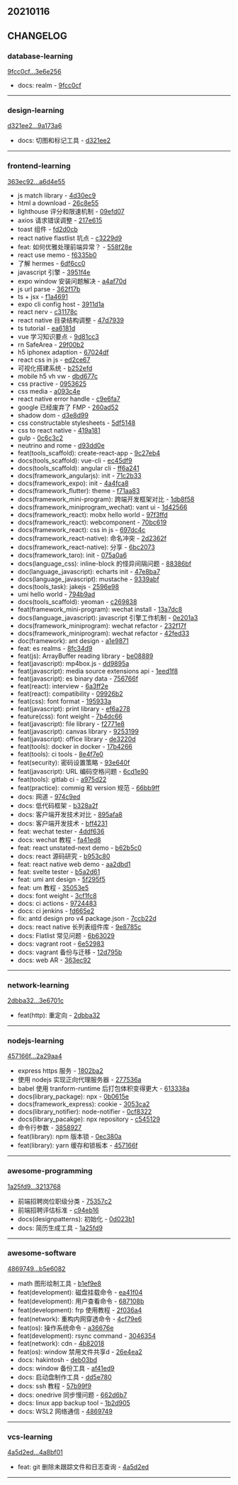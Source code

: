 ## 20210116

## CHANGELOG

### database-learning

[9fcc0cf...3e6e256](https://github.com/zhbhun/database-learning/compare/3e6e256...9fcc0cf)

* docs: realm - [9fcc0cf](https://github.com/zhbhun/database-learning/commit/9fcc0cfa2e1c821e4bf767f9eadd38ef8de1231b)

---

### design-learning

[d321ee2...9a173a6](https://github.com/zhbhun/design-learning/compare/9a173a6...d321ee2)

* docs: 切图和标记工具 - [d321ee2](https://github.com/zhbhun/design-learning/commit/d321ee20feb80da7cd0db605b38ef71c9905aa56)

---

### frontend-learning

[363ec92...a6d4e55](https://github.com/zhbhun/frontend-learning/compare/a6d4e55...363ec92)

* js match library - [4d30ec9](https://github.com/zhbhun/frontend-learning/commit/4d30ec9f290dd45b13067382b22b42fe4c425f5e)
* html a download - [26c8e55](https://github.com/zhbhun/frontend-learning/commit/26c8e55d2f41f95197dbf8e4d3c640fdaacb915c)
* lighthouse 评分和限速机制 - [09efd07](https://github.com/zhbhun/frontend-learning/commit/09efd07e941c7738cd79e95235b15fa4afa4fc04)
* axios 请求错误调整 - [217e615](https://github.com/zhbhun/frontend-learning/commit/217e615e707d14fe1e93f271a84b6e0d876f0d07)
* toast 组件 - [fd2d0cb](https://github.com/zhbhun/frontend-learning/commit/fd2d0cb84c8e1a129ed4eaf28b393e6602cf9ce2)
* react native flastlist 坑点 - [c3229d9](https://github.com/zhbhun/frontend-learning/commit/c3229d99dec42f553064ae013ef45b9301203599)
* feat: 如何优雅处理前端异常？ - [558f28e](https://github.com/zhbhun/frontend-learning/commit/558f28e8423471d768c43fc6df34441a992f4003)
* react use memo - [f6335b0](https://github.com/zhbhun/frontend-learning/commit/f6335b084aca9008ca8c353589f41cfdc28003b0)
* 了解 hermes - [6df6cc0](https://github.com/zhbhun/frontend-learning/commit/6df6cc04a23f1db607297341e54e47c060454a71)
* javascript 引擎 - [3951f4e](https://github.com/zhbhun/frontend-learning/commit/3951f4ebc55c0411c4eaa549ddb9e843b5358808)
* expo window 安装问题解决 - [a4af70d](https://github.com/zhbhun/frontend-learning/commit/a4af70daf4656ddad185bb71c9bc40898d27ba94)
* js url parse - [362f17b](https://github.com/zhbhun/frontend-learning/commit/362f17b504f793e8cc3cb1b7b04720bae8457520)
* ts + jsx - [f1a4691](https://github.com/zhbhun/frontend-learning/commit/f1a46919b1909dc8b4196db1f935e3857756e07b)
* expo cli config host - [3911d1a](https://github.com/zhbhun/frontend-learning/commit/3911d1a5839a7726531105dbf9846ed718a7cf10)
* react nerv - [c31178c](https://github.com/zhbhun/frontend-learning/commit/c31178c83863d4f57b106a9c12660d62871b3f19)
* react native 目录结构调整 - [47d7939](https://github.com/zhbhun/frontend-learning/commit/47d79397c935292544a0b5815301b1c3325a783f)
* ts tutorial - [ea6181d](https://github.com/zhbhun/frontend-learning/commit/ea6181d1175ca72857e2160bb0da8b946341f123)
* vue 学习知识要点 - [9d81cc3](https://github.com/zhbhun/frontend-learning/commit/9d81cc347939cfb778ed92d1c737d2d4241faa48)
* rn SafeArea - [29f00b2](https://github.com/zhbhun/frontend-learning/commit/29f00b22e27b9fa2f8519393b73e2a15bdd9be52)
* h5 iphonex adaption - [67024df](https://github.com/zhbhun/frontend-learning/commit/67024dfa32b1d921c3326d3d2e5da0af517c6737)
* react css in js - [ed2ce67](https://github.com/zhbhun/frontend-learning/commit/ed2ce6721f30c19100474b1b945eac3b337b34d7)
* 可视化搭建系统 - [b252efd](https://github.com/zhbhun/frontend-learning/commit/b252efd64715b49130ffe3bd3c2777ef1388f56a)
* mobile h5 vh vw - [dbd677c](https://github.com/zhbhun/frontend-learning/commit/dbd677c8969715a760450d3c954687520918b707)
* css practive - [0953625](https://github.com/zhbhun/frontend-learning/commit/0953625246e6f462fc6ba63e996384438faa245d)
* css media - [a093c4e](https://github.com/zhbhun/frontend-learning/commit/a093c4e7892019eae84eb1096e96c958f94b1ce0)
* react native error handle - [c9e6fa7](https://github.com/zhbhun/frontend-learning/commit/c9e6fa72c352e5c6b5a07fd5b2a16ce100cba116)
* google 已经废弃了 FMP - [260ad52](https://github.com/zhbhun/frontend-learning/commit/260ad526392ee03725b3e4dcbd935d04357f2b00)
* shadow dom - [d3e8d99](https://github.com/zhbhun/frontend-learning/commit/d3e8d99ae36ea7fce02a748cb68ece53d8322f6a)
* css constructable stylesheets - [5df5148](https://github.com/zhbhun/frontend-learning/commit/5df5148fee5219bd6db146bb14100bfe161aee83)
* css to react native - [419a181](https://github.com/zhbhun/frontend-learning/commit/419a1816a2e6a20fa65a07982e36c7dbe7146b36)
* gulp - [0c6c3c2](https://github.com/zhbhun/frontend-learning/commit/0c6c3c25d97fbc80e2b70effe93a42261cbe9a94)
* neutrino and rome - [d93dd0e](https://github.com/zhbhun/frontend-learning/commit/d93dd0e4fa588f9b08514231ae27d27f0d1fd4e5)
* feat(tools_scaffold): create-react-app - [9c27eb4](https://github.com/zhbhun/frontend-learning/commit/9c27eb46032107a3eb98ee772a968d7e2e4988e4)
* docs(tools_scaffold): vue-cli - [ec45df9](https://github.com/zhbhun/frontend-learning/commit/ec45df94a59f46450c4b48148aeed04ea21dcc20)
* docs(tools_scaffold): angular cli - [ff6a241](https://github.com/zhbhun/frontend-learning/commit/ff6a241d6c00615ef3f28eb5ece38de12ddbb3e5)
* docs(framework_angularjs): init - [71c2b33](https://github.com/zhbhun/frontend-learning/commit/71c2b33600c7b2644904179c1cde6c564af75e8e)
* docs(framework_expo): init - [4a4fca8](https://github.com/zhbhun/frontend-learning/commit/4a4fca8274cd5a917255d93bd0276e88f0505b3b)
* docs(framework_flutter): theme - [f71aa83](https://github.com/zhbhun/frontend-learning/commit/f71aa831e062a92ee5df064cfd6fc758f043295b)
* docs(framework_mini-program): 跨端开发框架对比 - [1db8f58](https://github.com/zhbhun/frontend-learning/commit/1db8f58fc99aaae42e7e419d88a793e935b7af6a)
* docs(framework_miniprogram_wechat): vant ui - [1d42566](https://github.com/zhbhun/frontend-learning/commit/1d42566c8f689deed5417823cac2f92264192741)
* docs(framework_react): mobx hello world - [97f3ffd](https://github.com/zhbhun/frontend-learning/commit/97f3ffd887649ea0652a34639266d4974ad79a59)
* docs(framework_react): webcomponent - [70bc619](https://github.com/zhbhun/frontend-learning/commit/70bc619d454e7c43c82fa7cdcab4cabc4efcd7d9)
* docs(framework_react): css in js - [697dc4c](https://github.com/zhbhun/frontend-learning/commit/697dc4c8650f457b3cbf3e0eafbf0fd712064d69)
* docs(framework_react-native): 命名冲突 - [2d2362f](https://github.com/zhbhun/frontend-learning/commit/2d2362ffad17402676c3139ea709f6c8b7de845e)
* docs(framework_react-native): 分享 - [6bc2073](https://github.com/zhbhun/frontend-learning/commit/6bc20732c9761e3a3deaf54f2d36fc1c191d9b1d)
* docs(framework_taro): init - [075a0a6](https://github.com/zhbhun/frontend-learning/commit/075a0a6fc89bf2c6c3805f79cd93e060bf7cba8a)
* docs(language_css): inline-block 的怪异间隔问题 - [88386bf](https://github.com/zhbhun/frontend-learning/commit/88386bfc7f64ff4ec153df104d604aab586614bb)
* doc(language_javascript): echarts init - [47e8ba7](https://github.com/zhbhun/frontend-learning/commit/47e8ba7bfff55758d5fd7a3e879f7e21aeb00d01)
* docs(language_javascript): mustache - [9339abf](https://github.com/zhbhun/frontend-learning/commit/9339abf7195a1da572d4325156dc8814bf744d8d)
* docs(tools_task): jakejs - [2596e98](https://github.com/zhbhun/frontend-learning/commit/2596e982b1dc99d166ca312ebbcbee8cef2cdaf2)
* umi hello world - [794b9ad](https://github.com/zhbhun/frontend-learning/commit/794b9adca2dae0e1489d7b1d40c42637543dd62e)
* docs(tools_scaffold): yeoman - [c269838](https://github.com/zhbhun/frontend-learning/commit/c2698385a640a3afa429b43d46fbf1fedd719fd3)
* feat(framework_mini-program): wechat install - [13a7dc8](https://github.com/zhbhun/frontend-learning/commit/13a7dc82fcd50c5ed81690609bbb9394ae45d1e8)
* docs(language_javascript): javascript 引擎工作机制 - [0e201a3](https://github.com/zhbhun/frontend-learning/commit/0e201a3bff2fb0040a16e36abd7e79650d4cd653)
* docs(framework_miniprogram): wechat refactor - [232f17f](https://github.com/zhbhun/frontend-learning/commit/232f17f6aea196c31642095bab13ee39535f3b3b)
* docs(framework_miniprogram): wechat refactor - [42fed33](https://github.com/zhbhun/frontend-learning/commit/42fed33b4631b27d0d8916703fcb7008a89aea59)
* doc(framework): ant design - [a1e9871](https://github.com/zhbhun/frontend-learning/commit/a1e987176c11550e4940371d0f108f19fead490b)
* feat: es realms - [8fc34d9](https://github.com/zhbhun/frontend-learning/commit/8fc34d91067ba6841e38095f55734a7059cb58cc)
* feat(js): ArrayBuffer reading library - [be08889](https://github.com/zhbhun/frontend-learning/commit/be088899309a0383ed0421cecf6a92edeee3a19a)
* feat(javascript): mp4box.js - [dd9895a](https://github.com/zhbhun/frontend-learning/commit/dd9895a37e57f2004937a059a5a5495f5b4cd566)
* feat(javascript): media source extensions api - [1eed1f8](https://github.com/zhbhun/frontend-learning/commit/1eed1f874998eab4bec45f932d3a485a9a7e75c2)
* feat(javascript): es binary data - [756766f](https://github.com/zhbhun/frontend-learning/commit/756766f4f2c55b898aeafe83fab6cc89666afc66)
* feat(react): interview - [6a3ff2e](https://github.com/zhbhun/frontend-learning/commit/6a3ff2e946ff2eafa4eac364a60e0f4b8df8afa3)
* feat(react): compatibility - [09926b2](https://github.com/zhbhun/frontend-learning/commit/09926b221fdfaf8b91aa7e90edb0389ffdb45f4d)
* feat(css): font format - [195933a](https://github.com/zhbhun/frontend-learning/commit/195933aea2d74d6383be741f758778fc9297e38c)
* feat(javascript): print library - [ef6a278](https://github.com/zhbhun/frontend-learning/commit/ef6a2788b1a5ae0ea654142a7f24ccc221d9bdee)
* feature(css): font weight - [7b4dc66](https://github.com/zhbhun/frontend-learning/commit/7b4dc666634569a17976911db468bbedf41b65e0)
* feat(javascript): file library - [f2771e8](https://github.com/zhbhun/frontend-learning/commit/f2771e89ce0004a3489185a8707d8a57023b351d)
* feat(javascript): canvas library - [9253199](https://github.com/zhbhun/frontend-learning/commit/9253199cba1681c41988d283f664cbacf8114c87)
* feat(javascript): office library - [de3220d](https://github.com/zhbhun/frontend-learning/commit/de3220dd89cd4eb7197826511c2ae5223f70d623)
* feat(tools): docker in docker - [17b4266](https://github.com/zhbhun/frontend-learning/commit/17b42668aa169c0b342fbbccf2fb814bf943905b)
* feat(tools): ci tools - [8e4f7e0](https://github.com/zhbhun/frontend-learning/commit/8e4f7e0d664ed5d7b94ac5e29e22044e4d38d069)
* feat(security): 密码设置策略 - [93e640f](https://github.com/zhbhun/frontend-learning/commit/93e640f4ced362865cd863f681d6861d4e63379e)
* feat(javascript): URL 编码空格问题 - [6cd1e90](https://github.com/zhbhun/frontend-learning/commit/6cd1e9026cb644cdfa8d60c7767f57214b1f3d51)
* feat(tools): gitlab ci - [a975d22](https://github.com/zhbhun/frontend-learning/commit/a975d22a8ffced6a549eab1a2f8930040423bd47)
* feat(practice): commig 和 version 规范 - [66bb9ff](https://github.com/zhbhun/frontend-learning/commit/66bb9ff66a314f110b8ab4eadd55d4fd48b3cb3d)
* docs: 网道 - [974c9ed](https://github.com/zhbhun/frontend-learning/commit/974c9ed05b582619d99f67b00e9c58b9ba212022)
* docs: 低代码框架 - [b328a2f](https://github.com/zhbhun/frontend-learning/commit/b328a2f1b34789e4920624ac134b82d2751f76ba)
* docs: 客户端开发技术对比 - [895afa8](https://github.com/zhbhun/frontend-learning/commit/895afa85f5ca53e8a5dcef328326b5b47ceafcfa)
* docs: 客户端开发技术 - [bff4231](https://github.com/zhbhun/frontend-learning/commit/bff423111359d1c446ed6193b6a9e826f8d77563)
* feat: wechat tester - [4ddf636](https://github.com/zhbhun/frontend-learning/commit/4ddf636a339d0cea2ada6e0bd63ce5a755954565)
* docs: wechat 教程 - [fa41ed8](https://github.com/zhbhun/frontend-learning/commit/fa41ed89e4ce93f1ae2370a022820be236d86976)
* feat: react unstated-next demo - [b62b5c0](https://github.com/zhbhun/frontend-learning/commit/b62b5c089f3a8c869ad0838897a668dc47cb83a7)
* docs: react 源码研究 - [b953c80](https://github.com/zhbhun/frontend-learning/commit/b953c80ad471939f8bdde6626d76c17cb55bf8ce)
* feat: react native web demo - [aa2dbd1](https://github.com/zhbhun/frontend-learning/commit/aa2dbd125671c9b996fda050b9c38325a186a999)
* feat: svelte tester - [b5a2d61](https://github.com/zhbhun/frontend-learning/commit/b5a2d616be93fb091d4de9a574e92a7437899d3f)
* feat: umi ant design - [5f295f5](https://github.com/zhbhun/frontend-learning/commit/5f295f59483ed8a069402bd645c3702a4f6e0a9f)
* feat: um 教程 - [35053e5](https://github.com/zhbhun/frontend-learning/commit/35053e5c14c912b963f0e20ac105184a68a920ee)
* docs: font weight - [3cf1fc8](https://github.com/zhbhun/frontend-learning/commit/3cf1fc8bcd68d8a150a5dcf02ecd887f206ef839)
* docs: ci actions - [9724483](https://github.com/zhbhun/frontend-learning/commit/97244838a1378e60be36761b4cf92fa4793b27e7)
* docs: ci jenkins - [fd665e2](https://github.com/zhbhun/frontend-learning/commit/fd665e21993ac183bf1a59fa7720b6927d6aaf9b)
* fix: antd design pro v4 package.json - [7ccb22d](https://github.com/zhbhun/frontend-learning/commit/7ccb22d85f6d64408a02ef5fe09850931e4c36da)
* docs: react native 长列表组件库 - [9e8785c](https://github.com/zhbhun/frontend-learning/commit/9e8785cd78cdbcd49095c06a4bdcf8747cdbbfde)
* docs: Flatlist 常见问题 - [6b63029](https://github.com/zhbhun/frontend-learning/commit/6b63029ad7da9d53d14eedbab08eb9f165058620)
* docs: vagrant root - [6e52983](https://github.com/zhbhun/frontend-learning/commit/6e529837396b97afa409ad72980888e871efc411)
* docs: vagrant 备份与迁移 - [12d795b](https://github.com/zhbhun/frontend-learning/commit/12d795bee4c4770a8c966ebba59a67e46717c28b)
* docs: web AR - [363ec92](https://github.com/zhbhun/frontend-learning/commit/363ec923a61f57081901839a6a791c03d49a11bc)

---

### network-learning

[2dbba32...3e6701c](https://github.com/zhbhun/network-learning/compare/3e6701c...2dbba32)

* feat(http): 重定向 - [2dbba32](https://github.com/zhbhun/network-learning/commit/2dbba32d853467db9767a505f4703db7af0f2841)

---

### nodejs-learning

[457166f...2a29aa4](https://github.com/zhbhun/nodejs-learning/compare/2a29aa4...457166f)

* express https 服务 - [1802ba2](https://github.com/zhbhun/nodejs-learning/commit/1802ba2ad1b445a24a17075c3d358268fd645d5c)
* 使用 nodejs 实现正向代理服务器 - [277536a](https://github.com/zhbhun/nodejs-learning/commit/277536ac2593361595bce9d52c13e2e38a978d28)
* babel 使用 tranform-runtime 后打包体积变得更大 - [613338a](https://github.com/zhbhun/nodejs-learning/commit/613338a07572e69afe322cdd28d84b8caefd1f76)
* docs(library_package): npx - [0b0615e](https://github.com/zhbhun/nodejs-learning/commit/0b0615e36110aa8638d2c0ed514db6f529913a57)
* docs(framework_express): cookie - [3053ca2](https://github.com/zhbhun/nodejs-learning/commit/3053ca24f234dcf60e08817de4416feb98ad4937)
* docs(library_notifier): node-notifier - [0cf8322](https://github.com/zhbhun/nodejs-learning/commit/0cf8322228bdfc452cdaed8cad3b5c17d41e1e54)
* docs(library_pacakge): npx repository - [c545129](https://github.com/zhbhun/nodejs-learning/commit/c545129047ff1e1f0b614a9484d770e7138a8861)
* 命令行参数 - [3858927](https://github.com/zhbhun/nodejs-learning/commit/385892746e6db665480217c5402032d87ad07315)
* feat(library): npm 版本锁 - [0ec380a](https://github.com/zhbhun/nodejs-learning/commit/0ec380ae78b70b83d572213b89b139fbd5706acc)
* feat(library): yarn 缓存和锁板本 - [457166f](https://github.com/zhbhun/nodejs-learning/commit/457166fc2bb819c3cd992f842e0d3ee7776c87b7)

---

### awesome-programming

[1a25fd9...3213768](https://github.com/zhbhun/awesome-programming/compare/3213768...1a25fd9)

* 前端招聘岗位职级分类 - [75357c2](https://github.com/zhbhun/awesome-programming/commit/75357c2943f3da9c3484d2e83c881a08601d3934)
* 前端招聘评估标准 - [c94eb16](https://github.com/zhbhun/awesome-programming/commit/c94eb16294fd9901c23335173970a81cab911101)
* docs(designpatterns): 初始化 - [0d023b1](https://github.com/zhbhun/awesome-programming/commit/0d023b1472e0adbe651804080e6e9c228eddcb80)
* docs: 简历生成工具 - [1a25fd9](https://github.com/zhbhun/awesome-programming/commit/1a25fd9ca8cabe8bd9488ed4e96c4eb353b83054)

---

### awesome-software

[4869749...b5e6082](https://github.com/zhbhun/awesome-software/compare/b5e6082...4869749)

* math 图形绘制工具 - [b1ef9e8](https://github.com/zhbhun/awesome-software/commit/b1ef9e8ea45c3e24524e22099a3ae6d0b1d24d10)
* feat(development): 磁盘挂载命令 - [ea41f04](https://github.com/zhbhun/awesome-software/commit/ea41f0433a4fd24ca3cc3ceeaf8686c48637c67a)
* feat(development): 用户查看命令 - [687108b](https://github.com/zhbhun/awesome-software/commit/687108b53c953023d099c98eddf3a989248af746)
* feat(development): frp 使用教程 - [2f036a4](https://github.com/zhbhun/awesome-software/commit/2f036a45406e9c7b800c4f9995aa51aefaa3659e)
* feat(network):  重构内网穿透命令 - [4cf79e6](https://github.com/zhbhun/awesome-software/commit/4cf79e6d77f7d3e088ad5abdeef05e33463e4c8c)
* feat(os): 操作系统命令 - [a36676e](https://github.com/zhbhun/awesome-software/commit/a36676ea8b054580fc4a9490e45501614e5f1024)
* feat(development): rsync command - [3046354](https://github.com/zhbhun/awesome-software/commit/3046354c6e02799bea6f7c3241d04ed8a2a87f27)
* feat(network): cdn - [4b82018](https://github.com/zhbhun/awesome-software/commit/4b82018111651fb72077f3b73e4f3a1ff78fc0ef)
* feat(os): window 禁用文件共享d - [26e4ea2](https://github.com/zhbhun/awesome-software/commit/26e4ea2298db211d1933aa0b492208fbaaa2c01d)
* docs: hakintosh - [deb03bd](https://github.com/zhbhun/awesome-software/commit/deb03bd3dbb7f509b20c6fd270d5dce623846cf0)
* docs: window 备份工具 - [af41ed9](https://github.com/zhbhun/awesome-software/commit/af41ed94a4744cda107f3de0c63218f1a509f957)
* docs: 启动盘制作工具 - [dd5e780](https://github.com/zhbhun/awesome-software/commit/dd5e780f7bb9113542c0e574c1b982fbfe7c51cb)
* docs: ssh 教程 - [57b99f9](https://github.com/zhbhun/awesome-software/commit/57b99f9e9deb5de6e45694582ef5342159fa7c72)
* docs: onedrive 同步慢问题 - [662d6b7](https://github.com/zhbhun/awesome-software/commit/662d6b75cb2ed8d2123735f586c06357e8975eea)
* docs: linux app backup tool - [1b2d905](https://github.com/zhbhun/awesome-software/commit/1b2d905e32084d5444fe9031b8d3afe92a1fec0e)
* docs: WSL2 网络通信 - [4869749](https://github.com/zhbhun/awesome-software/commit/4869749c0bc84afed761753c1cced4d649c55b24)

---

### vcs-learning

[4a5d2ed...4a8bf01](https://github.com/zhbhun/vcs-learning/compare/4a8bf01...4a5d2ed)

* feat: git 删除未跟踪文件和日志查询 - [4a5d2ed](https://github.com/zhbhun/vcs-learning/commit/4a5d2ed388274eb334edad3034959c8400e9219a)

---

